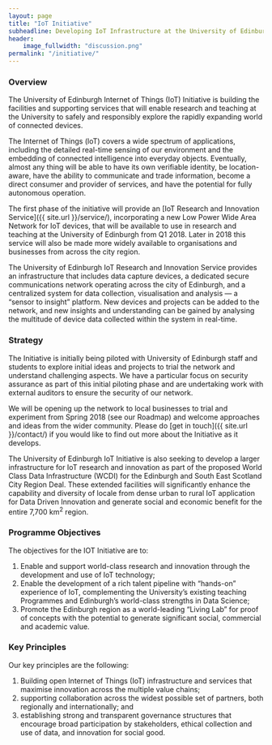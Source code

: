 ```yaml
---
layout: page
title: "IoT Initiative"
subheadline: Developing IoT Infrastructure at the University of Edinburgh
header:
    image_fullwidth: "discussion.png"
permalink: "/initiative/"
---
```


### Overview

The University of Edinburgh Internet of Things (IoT) Initiative is building the facilities and supporting services that will enable research and teaching at the University to safely and responsibly explore the rapidly expanding world of connected devices. 

The Internet of Things (loT) covers a wide spectrum of applications, including the detailed real-time sensing of our environment and the embedding of connected intelligence into everyday objects. Eventually, almost any thing will be able to have its own verifiable identity, be location-aware, have the ability to communicate and trade information, become a direct consumer and provider of services, and have the potential for fully autonomous operation. 

The first phase of the initiative will provide an [IoT Research and Innovation Service]({{ site.url }}/service/),  incorporating a new Low Power Wide Area Network for IoT devices, that will be available to use in research and teaching at the University of Edinburgh from Q1 2018. Later in 2018 this service will also be made more widely available to organisations and businesses from across the city region. 

The University of Edinburgh IoT Research and Innovation Service provides an infrastructure that includes data capture devices, a dedicated secure communications network operating across the city of Edinburgh, and a centralized system for data collection, visualisation and analysis &mdash; a “sensor to insight” platform. New devices and projects can be added to the network, and new insights and understanding can be gained by analysing the multitude of device data collected within the system in real-time. 


### Strategy

The Initiative is initially being piloted with University of Edinburgh staff and students to explore initial ideas and projects to trial the network and understand challenging aspects. We have a particular focus on security assurance as part of this initial piloting phase and are undertaking work with external auditors to ensure the security of our network. 

We will be opening up the network to local businesses to trial and experiment from Spring 2018 (see our Roadmap) and welcome approaches and ideas from the wider community. Please do [get in touch]({{ site.url }}/contact/) if you would like to find out more about the Initiative as it develops.

The University of Edinburgh IoT Initiative is also seeking to develop a larger infrastructure for IoT research and innovation as part of the proposed World Class Data Infrastructure (WCDI) for the Edinburgh and South East Scotland City Region Deal. These extended facilities will significantly enhance the capability and diversity of locale from dense urban to rural IoT application for Data Driven Innovation and generate social and economic benefit for the entire 7,700 km<sup>2</sup> region. 
 
### Programme Objectives 

<div class="t10" markdown="1">
The objectives for the IOT Initiative are to:

1.	Enable and support world-class research and innovation through the development and use of IoT technology;
2.	Enable the development of a rich talent pipeline with “hands-on” experience of IoT, complementing the University’s existing teaching Programmes and Edinburgh’s world-class strengths in Data Science;
3.	Promote the Edinburgh region as a world-leading “Living Lab” for proof of concepts with the potential to generate significant social, commercial and academic value. 
</div>

### Key Principles  
<div class="t10" markdown="1">

Our key principles are the following: 

1. Building open Internet of Things (IoT) infrastructure and services that maximise innovation across the multiple value chains; 
2. supporting collaboration across the widest possible set of partners, both regionally and internationally; and
3. establishing strong and transparent governance structures that encourage broad participation by stakeholders, ethical collection and use of data, and innovation for social good.
